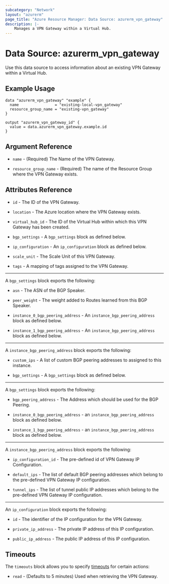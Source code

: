 ```yaml
---
subcategory: "Network"
layout: "azurerm"
page_title: "Azure Resource Manager: Data Source: azurerm_vpn_gateway"
description: |-
    Manages a VPN Gateway within a Virtual Hub.
---
```


# Data Source: azurerm_vpn_gateway

Use this data source to access information about an existing VPN Gateway within a Virtual Hub.

## Example Usage

```hcl
data "azurerm_vpn_gateway" "example" {
  name                = "existing-local-vpn_gateway"
  resource_group_name = "existing-vpn_gateway"
}

output "azurerm_vpn_gateway_id" {
  value = data.azurerm_vpn_gateway.example.id
}
```

## Argument Reference

* `name` - (Required) The Name of the VPN Gateway.

* `resource_group_name` - (Required) The name of the Resource Group where the VPN Gateway exists.

## Attributes Reference

* `id` - The ID of the VPN Gateway.

* `location` - The Azure location where the VPN Gateway exists.

* `virtual_hub_id` -  The ID of the Virtual Hub within which this VPN Gateway has been created.

* `bgp_settings` - A `bgp_settings` block as defined below.

* `ip_configuration` - An `ip_configuration` block as defined below.

* `scale_unit` -  The Scale Unit of this VPN Gateway.

* `tags` - A mapping of tags assigned to the VPN Gateway.

---

A `bgp_settings` block exports the following:

* `asn` - The ASN of the BGP Speaker.

* `peer_weight` -  The weight added to Routes learned from this BGP Speaker.

* `instance_0_bgp_peering_address` -  An `instance_bgp_peering_address` block as defined below.

* `instance_1_bgp_peering_address` -  An `instance_bgp_peering_address` block as defined below.

---

A `instance_bgp_peering_address` block exports the following:

* `custom_ips` -  A list of custom BGP peering addresses to assigned to this instance.

* `bgp_settings` - A `bgp_settings` block as defined below.

---

A `bgp_settings` block exports the following:

* `bgp_peering_address` - The Address which should be used for the BGP Peering.

* `instance_0_bgp_peering_address` - an `instance_bgp_peering_address` block as defined below.

* `instance_1_bgp_peering_address` - an `instance_bgp_peering_address` block as defined below.

---

A `instance_bgp_peering_address` block exports the following:

* `ip_configuration_id` - The pre-defined id of VPN Gateway IP Configuration.

* `default_ips` - The list of default BGP peering addresses which belong to the pre-defined VPN Gateway IP configuration.

* `tunnel_ips` - The list of tunnel public IP addresses which belong to the pre-defined VPN Gateway IP configuration.

---

An `ip_configuration` block exports the following:

* `id` - The identifier of the IP configuration for the VPN Gateway.

* `private_ip_address` - The private IP address of this IP configuration.

* `public_ip_address` - The public IP address of this IP configuration.

## Timeouts

The `timeouts` block allows you to specify [timeouts](https://www.terraform.io/language/resources/syntax#operation-timeouts) for certain actions:

* `read` - (Defaults to 5 minutes) Used when retrieving the VPN Gateway.
